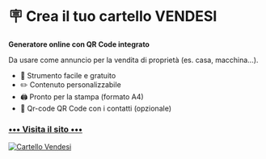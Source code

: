 # 🪧 Crea il tuo cartello VENDESI

**Generatore online con QR Code integrato**

Da usare come annuncio per la vendita di proprietà (es. casa, macchina...).

- 💅 Strumento facile e gratuito
- ✏️ Contenuto personalizzabile
- 🖨️ Pronto per la stampa (formato A4)
- 📱 Qr-code QR Code con i contatti (opzionale)

### [••• Visita il sito •••](https://getapp-it.github.io/cartello-vendesi/)

[![Cartello Vendesi](https://getapp-it.github.io/cartello-vendesi/images/share.jpg 'Cartello Vendesi')](https://getapp-it.github.io/cartello-vendesi/)

<!-- [![Cartello Vendesi](https://getapp-it.github.io/cartello-vendesi/images/intro-img.svg 'Cartello Vendesi')](https://getapp-it.github.io/cartello-vendesi/) -->
